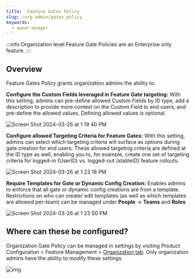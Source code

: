```yaml
---
title:  Feature Gates Policy
slug: /org-admin/gates_policy
keywords:
  - owner:mseger
---
```


:::info
Organization level Feature Gate Policies are an Enterprise only feature.
:::

## Overview

Feature Gates Policy grants organization admins the ability to:

**Configure the Custom Fields leveraged in Feature Gate targeting:** With this setting, admins can pre-define allowed Custom Fields by ID type, add a description to provide more context on the Custom Field to end users, and pre-define the allowed values. Defining allowed values is optional.

![Screen Shot 2024-03-26 at 1 19 40 PM](https://github.com/statsig-io/docs/assets/101903926/394b586d-22aa-45e9-96be-10ba2270c010)


**Configure allowed Targeting Criteria for Feature Gates:** With this setting, admins can select which targeting criteria will surface as options during gate creation for end users. These allowed targeting criteria are defined at the ID type as well, enabling you to, for example, create one set of targeting criteria for logged-in (UserID) vs. logged-out (stableID) feature rollouts.

![Screen Shot 2024-03-26 at 1 23 18 PM](https://github.com/statsig-io/docs/assets/101903926/e94ca308-49e3-422f-ad42-3647dc910773)


**Require Templates for Gate or Dynamic Config Creation:** Enables admins to enforce that all gate or dynamic config creations are from a template. Restrictions on who can create/ edit templates (as well as which templates are allowed per-team) can be managed under **People** -> **Teams** and **Roles**
  
![Screen Shot 2024-03-26 at 1 23 50 PM](https://github.com/statsig-io/docs/assets/101903926/db0a74d4-a92a-4ae8-a82c-8b8cd409b251)

## Where can these be configured?

Organization Gate Policy can be managed in settings by visiting Product Configuration > Feature Management > [Organization tab](https://console.statsig.com/organization/settings). Only organization admins have the ability to modify these settings.

![img](/img/organization_policies/gates_policy_3.png)

